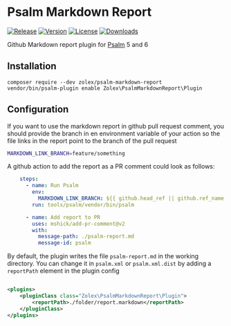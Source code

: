 # Psalm Markdown Report

[![Release](https://github.com/zolex/psalm-markdown-report/workflows/Release/badge.svg)](https://github.com/zolex/psalm-markdown-report/actions/workflows/release.yaml)
[![Version](https://img.shields.io/packagist/v/zolex/psalm-markdown-report)](https://packagist.org/packages/zolex/psalm-markdown-report)
[![License](https://img.shields.io/packagist/l/zolex/psalm-markdown-report)](./LICENSE)
[![Downloads](https://img.shields.io/packagist/dt/zolex/psalm-markdown-report)](https://packagist.org/packages/zolex/psalm-markdown-report)

Github Markdown report plugin for [Psalm](https://github.com/vimeo/psalm) 5 and 6

## Installation

```
composer require --dev zolex/psalm-markdown-report
vendor/bin/psalm-plugin enable Zolex\PsalmMarkdownReport\Plugin
```

## Configuration

If you want to use the markdown report in github pull request comment, you should provide the branch in en environment variable of your action so the file links in the report point to the branch of the pull request

```bash
MARKDOWN_LINK_BRANCH=feature/something
```

A github action to add the report as a PR comment could look as follows:

```yaml
    steps:
      - name: Run Psalm
        env:
          MARKDOWN_LINK_BRANCH: ${{ github.head_ref || github.ref_name }}
        run: tools/psalm/vendor/bin/psalm

      - name: Add report to PR
        uses: mshick/add-pr-comment@v2
        with:
          message-path: ./psalm-report.md
          message-id: psalm
```

By default, the plugin writes the file `psalm-report.md` in the working directory. You can change it in `psalm.xml` or `psalm.xml.dist` by adding a `reportPath` element in the plugin config

```xml

<plugins>
    <pluginClass class="Zolex\PsalmMarkdownReport\Plugin">
        <reportPath>./folder/report.markdown</reportPath>
    </pluginClass>
</plugins>
```
